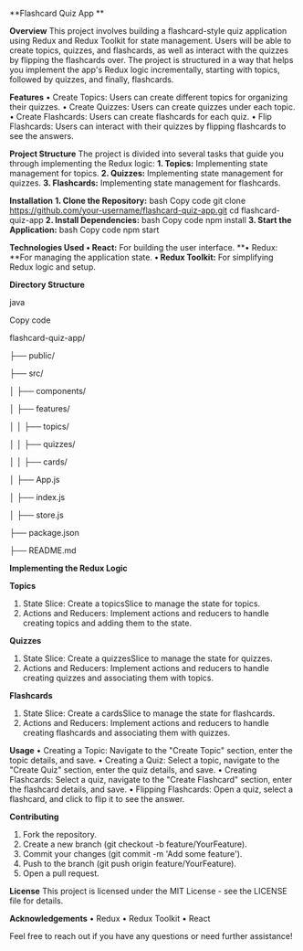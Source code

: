 **Flashcard Quiz App **

**Overview**
This project involves building a flashcard-style quiz application using Redux and Redux Toolkit for state management. Users will be able to create topics, quizzes, and flashcards, as well as interact with the quizzes by flipping the flashcards over. The project is structured in a way that helps you implement the app's Redux logic incrementally, starting with topics, followed by quizzes, and finally, flashcards.

**Features**
•	Create Topics: Users can create different topics for organizing their quizzes.
•	Create Quizzes: Users can create quizzes under each topic.
•	Create Flashcards: Users can create flashcards for each quiz.
•	Flip Flashcards: Users can interact with their quizzes by flipping flashcards to see the answers.

**Project Structure**
The project is divided into several tasks that guide you through implementing the Redux logic:
**1.	Topics:** Implementing state management for topics.
**2.	Quizzes:** Implementing state management for quizzes.
**3.	Flashcards:** Implementing state management for flashcards.

**Installation**
**1.	Clone the Repository:**
bash
Copy code
git clone https://github.com/your-username/flashcard-quiz-app.git
cd flashcard-quiz-app
**2.	Install Dependencies:**
bash
Copy code
npm install
**3.	Start the Application:**
bash
Copy code
npm start

**Technologies Used**
**•	React:** For building the user interface.
**•	Redux: **For managing the application state.
**•	Redux Toolkit:** For simplifying Redux logic and setup.

**Directory Structure**

java

Copy code

flashcard-quiz-app/

├── public/

├── src/

│   ├── components/

│   ├── features/

│   │   ├── topics/

│   │   ├── quizzes/

│   │   ├── cards/

│   ├── App.js

│   ├── index.js

│   ├── store.js

├── package.json

├── README.md

**Implementing the Redux Logic**

**Topics**
1.	State Slice: Create a topicsSlice to manage the state for topics.
2.	Actions and Reducers: Implement actions and reducers to handle creating topics and adding them to the state.
   
**Quizzes**
1.	State Slice: Create a quizzesSlice to manage the state for quizzes.
2.	Actions and Reducers: Implement actions and reducers to handle creating quizzes and associating them with topics.
   
**Flashcards**
1.	State Slice: Create a cardsSlice to manage the state for flashcards.
2.	Actions and Reducers: Implement actions and reducers to handle creating flashcards and associating them with quizzes.
   
**Usage**
•	Creating a Topic: Navigate to the "Create Topic" section, enter the topic details, and save.
•	Creating a Quiz: Select a topic, navigate to the "Create Quiz" section, enter the quiz details, and save.
•	Creating Flashcards: Select a quiz, navigate to the "Create Flashcard" section, enter the flashcard details, and save.
•	Flipping Flashcards: Open a quiz, select a flashcard, and click to flip it to see the answer.

**Contributing**
1.	Fork the repository.
2.	Create a new branch (git checkout -b feature/YourFeature).
3.	Commit your changes (git commit -m 'Add some feature').
4.	Push to the branch (git push origin feature/YourFeature).
5.	Open a pull request.
   
**License**
This project is licensed under the MIT License - see the LICENSE file for details.

**Acknowledgements**
•	Redux
•	Redux Toolkit
•	React

Feel free to reach out if you have any questions or need further assistance!

